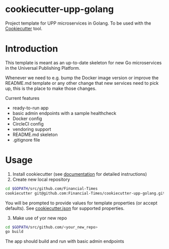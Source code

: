 # cookiecutter-upp-golang

Project template for UPP microservices in Golang.
To be used with the [Cookiecutter](https://github.com/audreyr/cookiecutter) tool.

# Introduction

This template is meant as an up-to-date skeleton for new Go microservices in the Universal Publishing Platform.

Whenever we need to e.g. bump the Docker image version or improve the README.md template or any other change that new services need to pick up, this is the place to make those changes.
  
Current features
* ready-to-run app
* basic admin endpoints with a sample healthcheck
* Docker config
* CircleCI config
* vendoring support
* README.md skeleton
* .gitignore file

# Usage

1. Install cookiecutter (see [documentation](https://cookiecutter.readthedocs.io/en/latest/installation.html) for detailed instructions)
2. Create new local repository

```bash
cd $GOPATH/src/github.com/Financial-Times
cookiecutter git@github.com:Financial-Times/cookiecutter-upp-golang.git
```

You will be prompted to provide values for template properties (or accept defaults).
See [cookiecutter.json](cookiecutter.json) for supported properties.

3. Make use of yor new repo

```bash
cd $GOPATH/src/github.com/<your_new_repo>
go build
```

The app should build and run with basic admin endpoints

